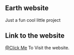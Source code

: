 ## Earth website
Just a fun cool little project

## Link to the website
[@Click Me](https://prajwalRiddhsoft.github.io/cool-website) To Visit the website.